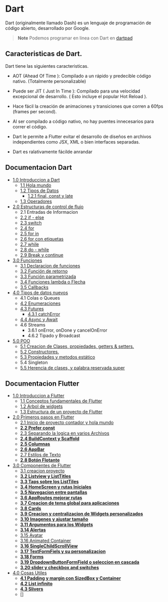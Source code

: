 # Dart

Dart (originalmente llamado Dash) es un lenguaje de programación de código abierto, desarrollado por Google.

> **Note** Podemos programar en linea con Dart en [dartpad](https://dartpad.dartlang.org/?)

## Caracteristicas de Dart.

Dart tiene las siguientes caracteristicas.

* AOT (Ahead Of Time ): Compilado a un rápido y
predecible código nativo. (Totalmente personalizable)

* Puede ser JIT ( Just In Time ): Compilado para una
velocidad excepcional de desarrollo. ( Esto incluye el
popular Hot Reload ).

* Hace fácil la creación de animaciones y transiciones
que corren a 60fps (frames per second).

* Al ser compilado a código nativo, no hay puentes
innecesarios para correr el código.

* Dart le permite a Flutter evitar el desarrollo de
diseños en archivos independientes como JSX, XML
o bien interfaces separadas.

* Dart es ralativamente fácilde anrandar

## Documentacion Dart

* [1.0 Introduccion a Dart](https://github.com/RaulEstram/Documentaciones/tree/main/Dart%20y%20Flutter/Dart/1%20Introduccion%20Dart)
    * [1.1 Hola mundo](https://github.com/RaulEstram/Documentaciones/blob/main/Dart%20y%20Flutter/Dart/1%20Introduccion%20Dart/Hola%20Mundo.md)
    * [1.2 Tipos de Datos](https://github.com/RaulEstram/Documentaciones/blob/main/Dart%20y%20Flutter/Dart/1%20Introduccion%20Dart/Tipos%20de%20Datos.md)
        * [1.2.1 final, const y late](https://github.com/RaulEstram/Documentaciones/blob/main/Dart%20y%20Flutter/Dart/1%20Introduccion%20Dart/Final%20y%20Const.md)
    * [1.3 Operadores](https://github.com/RaulEstram/Documentaciones/blob/main/Dart%20y%20Flutter/Dart/1%20Introduccion%20Dart/Operadores.md)
* [2.0 Estructuras de control de flujo](https://github.com/RaulEstram/Documentaciones/tree/main/Dart%20y%20Flutter/Dart/2%20Estructuras%20de%20control%20de%20flujo)
    * 2.1 Entradas de Informacion
    * [2.2 if - else ](https://github.com/RaulEstram/Documentaciones/blob/main/Dart%20y%20Flutter/Dart/2%20Estructuras%20de%20control%20de%20flujo/if%20y%20else.md)
    * [2.3 switch](https://github.com/RaulEstram/Documentaciones/blob/main/Dart%20y%20Flutter/Dart/2%20Estructuras%20de%20control%20de%20flujo/switch.md)
    * [2.4 for](https://github.com/RaulEstram/Documentaciones/blob/main/Dart%20y%20Flutter/Dart/2%20Estructuras%20de%20control%20de%20flujo/for.md)
    * [2.5 for in](https://github.com/RaulEstram/Documentaciones/blob/main/Dart%20y%20Flutter/Dart/2%20Estructuras%20de%20control%20de%20flujo/for%20in.md)
    * [2.6 for con etiquetas](https://github.com/RaulEstram/Documentaciones/blob/main/Dart%20y%20Flutter/Dart/2%20Estructuras%20de%20control%20de%20flujo/for%20con%20etiquetas.md)
    * [2.7 while](https://github.com/RaulEstram/Documentaciones/blob/main/Dart%20y%20Flutter/Dart/2%20Estructuras%20de%20control%20de%20flujo/while.md)
    * [2.8 do - while](https://github.com/RaulEstram/Documentaciones/blob/main/Dart%20y%20Flutter/Dart/2%20Estructuras%20de%20control%20de%20flujo/do%20while.md)
    * [2.9 Break y continue](https://github.com/RaulEstram/Documentaciones/blob/main/Dart%20y%20Flutter/Dart/2%20Estructuras%20de%20control%20de%20flujo/break%20y%20continue.md)
* [3.0 Funciones](https://github.com/RaulEstram/Documentaciones/tree/main/Dart%20y%20Flutter/Dart/3%20Funciones)
    * [3.1 Declaracion de funciones](https://github.com/RaulEstram/Documentaciones/blob/main/Dart%20y%20Flutter/Dart/3%20Funciones/Declaracion%20de%20funciones.md)
    * [3.2 Función de retorno](https://github.com/RaulEstram/Documentaciones/blob/main/Dart%20y%20Flutter/Dart/3%20Funciones/Funcion%20de%20retorno.md)
    * [3.3 Función parametrizada](https://github.com/RaulEstram/Documentaciones/blob/main/Dart%20y%20Flutter/Dart/3%20Funciones/Funcion%20parametrizada.md)
    * [3.4 Funciones lambda o Flecha](https://github.com/RaulEstram/Documentaciones/blob/main/Dart%20y%20Flutter/Dart/3%20Funciones/Funciones%20lambda%20o%20Flecha.md)
    * [3.5 Callbacks](https://github.com/RaulEstram/Documentaciones/blob/main/Dart%20y%20Flutter/Dart/3%20Funciones/Callbacks.md)
* [4.0 Tipos de datos nuevos](https://github.com/RaulEstram/Documentaciones/tree/main/Dart%20y%20Flutter/Dart/4%20Tipos%20de%20datos%20nuevos)
    * 4.1 Colas o Queues
    * [4.2 Enumeraciones](https://github.com/RaulEstram/Documentaciones/blob/main/Dart%20y%20Flutter/Dart/4%20Tipos%20de%20datos%20nuevos/Enumeraciones.md)
    * [4.3 Futures](https://github.com/RaulEstram/Documentaciones/blob/main/Dart%20y%20Flutter/Dart/4%20Tipos%20de%20datos%20nuevos/Futures.md)
        * [4.3.1 catchError](https://github.com/RaulEstram/Documentaciones/blob/main/Dart%20y%20Flutter/Dart/4%20Tipos%20de%20datos%20nuevos/catchError.md)
    * [4.4 Async y Await](https://github.com/RaulEstram/Documentaciones/blob/main/Dart%20y%20Flutter/Dart/4%20Tipos%20de%20datos%20nuevos/Async%20y%20Await.md)
    * 4.6 Streams
        * 3.6.1 onError, onDone y cancelOnError
        * 4.6.2 Tipado y Broadcast
* [5.0 POO](https://github.com/RaulEstram/Documentaciones/tree/main/Dart%20y%20Flutter/Dart/5%20POO)
    * [5.1 Creacion de Clases, propiedades, getters & setters.](https://github.com/RaulEstram/Documentaciones/blob/main/Dart%20y%20Flutter/Dart/5%20POO/Creacion%20de%20Clases.md)
    * [5.2 Constructores.](https://github.com/RaulEstram/Documentaciones/blob/main/Dart%20y%20Flutter/Dart/5%20POO/Constructores.md)
    * [5.3 Propiedades y metodos estático](https://github.com/RaulEstram/Documentaciones/blob/main/Dart%20y%20Flutter/Dart/5%20POO/propiedades%20y%20metodos%20estaticos.md)
    * 5.4 Singleton
    * [5.5 Herencia de clases, y palabra reservada super](https://github.com/RaulEstram/Documentaciones/blob/main/Dart%20y%20Flutter/Dart/5%20POO/Herencia.md) 

## Documentacion Flutter

* [1.0 Introduccion a Flutter](https://github.com/RaulEstram/Documentaciones/tree/main/Dart%20y%20Flutter/flutter/1%20Introduccion%20a%20Flutter)
    * [1.1 Conceptos fundamentales de Flutter](https://github.com/RaulEstram/Documentaciones/blob/main/Dart%20y%20Flutter/flutter/1%20Introduccion%20a%20Flutter/Conceptos%20fundamentales%20de%20flutter.md)
    * [1.2 Arbol de widgets](https://github.com/RaulEstram/Documentaciones/blob/main/Dart%20y%20Flutter/flutter/1%20Introduccion%20a%20Flutter/Arbol%20de%20Widgets.md)
    * [1.3 Estructura de un proyecto de Flutter](https://github.com/RaulEstram/Documentaciones/blob/main/Dart%20y%20Flutter/flutter/1%20Introduccion%20a%20Flutter/Estructura%20de%20un%20Proyecto%20en%20Flutter.md)
* [2.0 Primeros pasos en Flutter](https://github.com/RaulEstram/Documentaciones/tree/main/Dart%20y%20Flutter/flutter/Primeros%20pasos%20en%20Flutter)
    * [2.1 Inicio de proyecto contador y hola mundo](https://github.com/RaulEstram/Documentaciones/blob/main/Dart%20y%20Flutter/flutter/Primeros%20pasos%20en%20Flutter/Inicio%20de%20proyecto%20contador%20y%20hola%20mundo.md)
    * [**2.2 Prefer const**](https://github.com/RaulEstram/Documentaciones/blob/main/Dart%20y%20Flutter/flutter/Primeros%20pasos%20en%20Flutter/Prefer%20const.md)
    * [2.3 Separando la logica en varios Archivos ](https://github.com/RaulEstram/Documentaciones/blob/main/Dart%20y%20Flutter/flutter/Primeros%20pasos%20en%20Flutter/Separando%20la%20logica%20en%20varios%20Archivos.md)
    * [**2.4 BuildContext y Scaffold**](https://github.com/RaulEstram/Documentaciones/blob/main/Dart%20y%20Flutter/flutter/Primeros%20pasos%20en%20Flutter/BuildContext%20y%20Scaffold.md)
    * [**2.5 Columnas**](https://github.com/RaulEstram/Documentaciones/blob/main/Dart%20y%20Flutter/flutter/Primeros%20pasos%20en%20Flutter/Columnas.md)
    * [**2.6 AppBar**](https://github.com/RaulEstram/Documentaciones/blob/main/Dart%20y%20Flutter/flutter/Primeros%20pasos%20en%20Flutter/AppBar.md)
    * [2.7 Estilos de Texto](https://github.com/RaulEstram/Documentaciones/blob/main/Dart%20y%20Flutter/flutter/Primeros%20pasos%20en%20Flutter/Estilos%20de%20texto.md)
    * [**2.8 Botón Flotante**](https://github.com/RaulEstram/Documentaciones/blob/main/Dart%20y%20Flutter/flutter/Primeros%20pasos%20en%20Flutter/Boton%20Flotante.md)
* [3.0 Componentes de Flutter]()
    * [3.1 creacion proyecto]()
    * [**3.2 Listview y ListTitles**](https://github.com/RaulEstram/Documentaciones/blob/main/Dart%20y%20Flutter/flutter/3%20Componentes%20de%20Flutter/Listview%20y%20ListTitles.md)
    * [**3.3 Taps sobre los ListTiles**](https://github.com/RaulEstram/Documentaciones/blob/main/Dart%20y%20Flutter/flutter/3%20Componentes%20de%20Flutter/Taps%20sobre%20los%20ListTiles.md)
    * [**3.4 HomeScreen y rutas Iniciales**](https://github.com/RaulEstram/Documentaciones/blob/main/Dart%20y%20Flutter/flutter/3%20Componentes%20de%20Flutter/homeScreen%20y%20rutas%20iniciales.md)
    * [**3.5 Navegacion entre pantallas**](https://github.com/RaulEstram/Documentaciones/blob/main/Dart%20y%20Flutter/flutter/3%20Componentes%20de%20Flutter/Navegar%20a%20una%20nueva%20pantalla.md)
    * [**3.6 AppRoutes mejorar rutas**](https://github.com/RaulEstram/Documentaciones/blob/main/Dart%20y%20Flutter/flutter/3%20Componentes%20de%20Flutter/AppRoutes.md)
    * [**3.7 Creacion de tema global para aplicaciones**](https://github.com/RaulEstram/Documentaciones/blob/main/Dart%20y%20Flutter/flutter/3%20Componentes%20de%20Flutter/Tema%20global.md)
    * [**3.8 Cards**](https://github.com/RaulEstram/Documentaciones/blob/main/Dart%20y%20Flutter/flutter/3%20Componentes%20de%20Flutter/Cards.md)
    * [**3.9 Creacion y centralizacion de Widgets personalizados**](https://github.com/RaulEstram/Documentaciones/blob/main/Dart%20y%20Flutter/flutter/3%20Componentes%20de%20Flutter/Creacion%20y%20centralizacion%20de%20Widgets%20personalizados.md)
    * [**3.10 Imagenes y ajustar tamaño**](https://github.com/RaulEstram/Documentaciones/blob/main/Dart%20y%20Flutter/flutter/3%20Componentes%20de%20Flutter/Imagenes.md)
    * [**3.11 Argumentos para los Widgets**](https://github.com/RaulEstram/Documentaciones/blob/main/Dart%20y%20Flutter/flutter/3%20Componentes%20de%20Flutter/argumentos%20en%20widgets.md)
    * [**3.14 Alertas**](https://github.com/RaulEstram/Documentaciones/blob/main/Dart%20y%20Flutter/flutter/3%20Componentes%20de%20Flutter/Alertas.md)
    * [3.15 Avatar](https://github.com/RaulEstram/Documentaciones/blob/main/Dart%20y%20Flutter/flutter/3%20Componentes%20de%20Flutter/avatar.md)
    * [3.16 Animated Container](https://github.com/RaulEstram/Documentaciones/blob/main/Dart%20y%20Flutter/flutter/3%20Componentes%20de%20Flutter/animatedContainer.md)
    * [**3.16 SingleChildScrollView**](https://github.com/RaulEstram/Documentaciones/blob/main/Dart%20y%20Flutter/flutter/3%20Componentes%20de%20Flutter/SingleChildScrollView.md)
    * [**3.17 TextFormFiels y su personalizacion**](https://github.com/RaulEstram/Documentaciones/blob/main/Dart%20y%20Flutter/flutter/3%20Componentes%20de%20Flutter/TextFormFiels%20y%20su%20personalizacion.md)
    * [**3.18 Forms**](https://github.com/RaulEstram/Documentaciones/blob/main/Dart%20y%20Flutter/flutter/3%20Componentes%20de%20Flutter/forms.md)
    * [**3.19 DropdownButtonFormField o seleccion en cascada** ](https://github.com/RaulEstram/Documentaciones/blob/main/Dart%20y%20Flutter/flutter/3%20Componentes%20de%20Flutter/DropdownButtonFormField.md)
    * [**3.20 slider y checkbox and switches**](https://github.com/RaulEstram/Documentaciones/blob/main/Dart%20y%20Flutter/flutter/3%20Componentes%20de%20Flutter/slider.md)
* [4.0 Cosas Utiles]()
    * [**4.1 Padding y margin con SizedBox y Container**](https://github.com/RaulEstram/Documentaciones/blob/main/Dart%20y%20Flutter/flutter/4%20Cosas%20Utiles/Padding%20y%20SizedBox.md)
    * [**4.2 List infinito**](https://github.com/RaulEstram/Documentaciones/blob/main/Dart%20y%20Flutter/flutter/4%20Cosas%20Utiles/list_infinito.md)
    * [**4.3 Slivers**]()
    * []